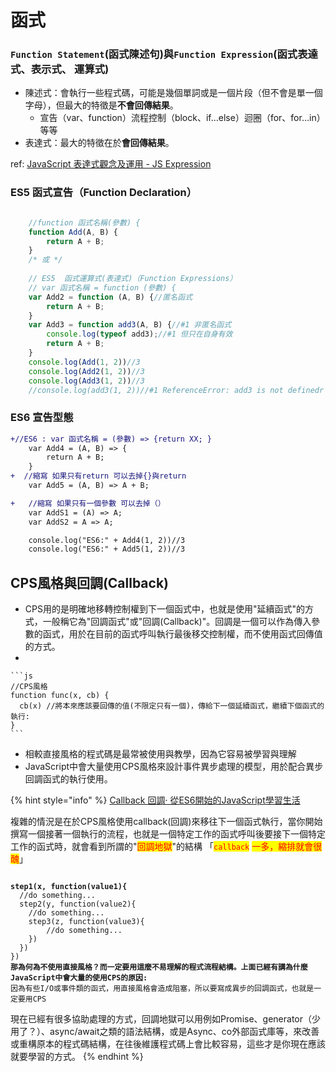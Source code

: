 # 函式

### `Function Statement`(函式陳述句)與`Function Expression`(函式表達式、表示式、 運算式)

* 陳述式：會執行一些程式碼，可能是幾個單詞或是一個片段（但不會是單一個字母），但最大的特徵是**不會回傳結果**。
  * 宣告（var、function）流程控制（block、if…else）迴圈（for、for…in）等等
* 表達式：最大的特徵在於**會回傳結果**。

ref: [JavaScript 表達式觀念及運用 - JS Expression](https://www.casper.tw/development/2020/09/17/js-expression/)



### ES5 函式宣告（Function Declaration）

```javascript

    //function 函式名稱(參數) {
    function Add(A, B) {
        return A + B;
    }
    /* 或 */
    
    // ES5  函式運算式(表達式)（Function Expressions）
    // var 函式名稱 = function (參數) {
    var Add2 = function (A, B) {//匿名函式
        return A + B;
    }
    var Add3 = function add3(A, B) {//#1 非匿名函式
        console.log(typeof add3);//#1 但只在自身有效
        return A + B;
    }
    console.log(Add(1, 2))//3
    console.log(Add2(1, 2))//3
    console.log(Add3(1, 2))//3
    //console.log(add3(1, 2))//#1 ReferenceError: add3 is not definedr
```

### ES6 宣告型態

```diff
+//ES6 : var 函式名稱 = (參數) => {return XX; }
    var Add4 = (A, B) => {
        return A + B;
    }
+  //縮寫 如果只有return 可以去掉{}與return
    var Add5 = (A, B) => A + B;

+   //縮寫 如果只有一個參數 可以去掉（）
    var AddS1 = (A) => A;
    var AddS2 = A => A;

    console.log("ES6:" + Add4(1, 2))//3
    console.log("ES6:" + Add5(1, 2))//3
```

## CPS風格與回調(Callback)

* CPS用的是明確地移轉控制權到下一個函式中，也就是使用"延續函式"的方式，一般稱它為"回調函式"或"回調(Callback)"。回調是一個可以作為傳入參數的函式，用於在目前的函式呼叫執行最後移交控制權，而不使用函式回傳值的方式。
*

    ```js
    //CPS風格
    function func(x, cb) {
      cb(x) //將本來應該要回傳的值(不限定只有一個)，傳給下一個延續函式，繼續下個函式的執行:
    }
    ```
* 相較直接風格的程式碼是最常被使用與教學，因為它容易被學習與理解
* JavaScript中會大量使用CPS風格來設計事件異步處理的模型，用於配合異步回調函式的執行使用。

{% hint style="info" %}
[Callback 回調· 從ES6開始的JavaScript學習生活](https://eyesofkids.gitbooks.io/javascript-start-from-es6/content/part4/callback.html)

複雜的情況是在於CPS風格使用callback(回調)來移往下一個函式執行，當你開始撰寫一個接著一個執行的流程，也就是一個特定工作的函式呼叫後要接下一個特定工作的函式時，就會看到所謂的"<mark style="color:red;">回調地獄</mark>"的結構 「<mark style="color:red;">`callback`</mark> <mark style="color:red;"></mark><mark style="color:red;">一多，縮排就會很醜</mark>」

<pre><code><strong>
</strong><strong>step1(x, function(value1){
</strong>  //do something...
  step2(y, function(value2){
    //do something...
    step3(z, function(value3){
        //do something...
    })
  })
})
<strong>那為何為不使用直接風格？而一定要用這麼不易理解的程式流程結構。上面已經有講為什麼JavaScript中會大量的使用CPS的原因:
</strong>因為有些I/O或事件類的函式，用直接風格會造成阻塞，所以要寫成異步的回調函式，也就是一定要用CPS
</code></pre>

現在已經有很多協助處理的方式，回調地獄可以用例如Promise、generator（少用了？）、async/await之類的語法結構，或是Async、co外部函式庫等，來改善或重構原本的程式碼結構，在往後維護程式碼上會比較容易，這些才是你現在應該就要學習的方式。
{% endhint %}

